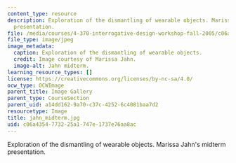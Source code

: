 ```yaml
---
content_type: resource
description: Exploration of the dismantling of wearable objects. Marissa Jahn's midterm
  presentation.
file: /media/courses/4-370-interrogative-design-workshop-fall-2005/c06a4354773225a1747e1737e76aa8ac_jahn_midterm.jpg
file_type: image/jpeg
image_metadata:
  caption: Exploration of the dismantling of wearable objects.
  credit: Image courtesy of Marissa Jahn.
  image-alt: Jahn midterm.
learning_resource_types: []
license: https://creativecommons.org/licenses/by-nc-sa/4.0/
ocw_type: OCWImage
parent_title: Image Gallery
parent_type: CourseSection
parent_uid: a14dd162-9a70-c37c-4252-6c4081baa7d2
resourcetype: Image
title: jahn_midterm.jpg
uid: c06a4354-7732-25a1-747e-1737e76aa8ac
---
```

Exploration of the dismantling of wearable objects. Marissa Jahn's midterm presentation.